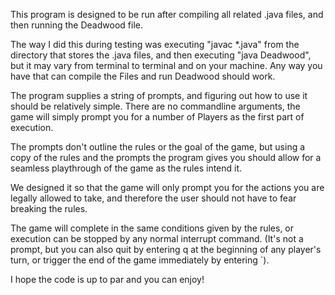 This program is designed to be run after compiling all related .java files, and then running the Deadwood file.

The way I did this during testing was executing "javac *.java" from the directory that stores the .java files, and then executing "java Deadwood", but it may vary from terminal to terminal and on your machine. Any way you have that can compile the Files and run Deadwood should work.

The program supplies a string of prompts, and figuring out how to use it should be relatively simple. There are no commandline arguments, the game will simply prompt you for a number of Players as the first part of execution.

The prompts don't outline the rules or the goal of the game, but using a copy of the rules and the prompts the program gives you should allow for a seamless playthrough of the game as the rules intend it.

We designed it so that the game will only prompt you for the actions you are legally allowed to take, and therefore the user should not have to fear breaking the rules.

The game will complete in the same conditions given by the rules, or execution can be stopped by any normal interrupt command. (It's not a prompt, but you can also quit by entering q at the beginning of any player's turn, or trigger the end of the game immediately by entering `).

I hope the code is up to par and you can enjoy!